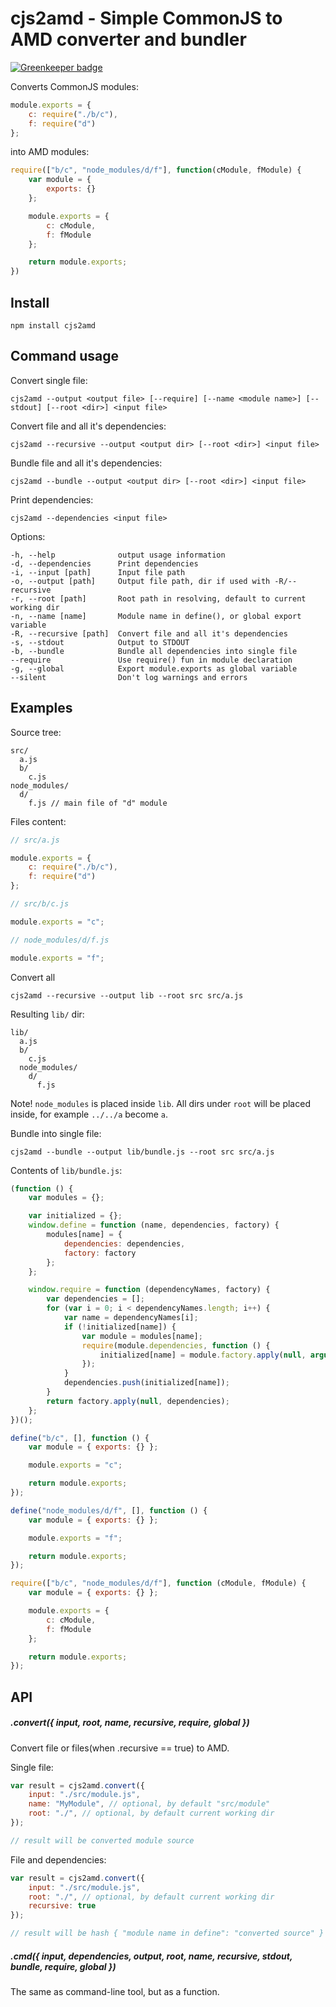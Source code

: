 # cjs2amd - Simple CommonJS to AMD converter and bundler

[![Greenkeeper badge](https://badges.greenkeeper.io/unlight/cjs2amd.svg)](https://greenkeeper.io/)

Converts CommonJS modules:

```js
module.exports = {
	c: require("./b/c"),
	f: require("d")
};
```

into AMD modules:

```js
require(["b/c", "node_modules/d/f"], function(cModule, fModule) {
	var module = {
		exports: {}
	};

	module.exports = {
		c: cModule,
		f: fModule
	};

	return module.exports;
})
```

## Install

```
npm install cjs2amd
```

## Command usage

Convert single file:

```
cjs2amd --output <output file> [--require] [--name <module name>] [--stdout] [--root <dir>] <input file>
```

Convert file and all it's dependencies:

```
cjs2amd --recursive --output <output dir> [--root <dir>] <input file>
```

Bundle file and all it's dependencies:

```
cjs2amd --bundle --output <output dir> [--root <dir>] <input file>
```

Print dependencies:

```
cjs2amd --dependencies <input file>
```

Options:

```
-h, --help              output usage information
-d, --dependencies      Print dependencies
-i, --input [path]      Input file path
-o, --output [path]     Output file path, dir if used with -R/--recursive
-r, --root [path]       Root path in resolving, default to current working dir
-n, --name [name]       Module name in define(), or global export variable
-R, --recursive [path]  Convert file and all it's dependencies
-s, --stdout            Output to STDOUT
-b, --bundle            Bundle all dependencies into single file
--require               Use require() fun in module declaration
-g, --global            Export module.exports as global variable
--silent                Don't log warnings and errors
```

## Examples

Source tree:

```
src/
  a.js
  b/
    c.js
node_modules/
  d/
    f.js // main file of "d" module
```

Files content:

```js
// src/a.js

module.exports = {
	c: require("./b/c"),
	f: require("d")
};
```

```js
// src/b/c.js

module.exports = "c";
```

```js
// node_modules/d/f.js

module.exports = "f";
```

Convert all

```
cjs2amd --recursive --output lib --root src src/a.js

```

Resulting `lib/` dir:

```
lib/
  a.js
  b/
    c.js
  node_modules/
    d/
      f.js
```

Note! `node_modules` is placed inside `lib`. All dirs under `root` will be placed inside, for example `../../a` become `a`.

Bundle into single file:


```
cjs2amd --bundle --output lib/bundle.js --root src src/a.js

```

Contents of `lib/bundle.js`:

```js
(function () {
	var modules = {};

	var initialized = {};
	window.define = function (name, dependencies, factory) {
		modules[name] = {
			dependencies: dependencies,
			factory: factory
		};
	};

	window.require = function (dependencyNames, factory) {
		var dependencies = [];
		for (var i = 0; i < dependencyNames.length; i++) {
			var name = dependencyNames[i];
			if (!initialized[name]) {
				var module = modules[name];
				require(module.dependencies, function () {
					initialized[name] = module.factory.apply(null, arguments);
				});
			}
			dependencies.push(initialized[name]);
		}
		return factory.apply(null, dependencies);
	};
})();

define("b/c", [], function () {
	var module = { exports: {} };

	module.exports = "c";

	return module.exports;
});

define("node_modules/d/f", [], function () {
	var module = { exports: {} };

	module.exports = "f";

	return module.exports;
});

require(["b/c", "node_modules/d/f"], function (cModule, fModule) {
	var module = { exports: {} };

	module.exports = {
		c: cModule,
		f: fModule
	};

	return module.exports;
});
```

## API

##### .convert({ input, root, name, recursive, require, global })

Convert file or files(when .recursive == true) to AMD.

Single file:

```js
var result = cjs2amd.convert({
	input: "./src/module.js",
	name: "MyModule", // optional, by default "src/module"
	root: "./", // optional, by default current working dir
});

// result will be converted module source

```

File and dependencies:

```js
var result = cjs2amd.convert({
	input: "./src/module.js",
	root: "./", // optional, by default current working dir
	recursive: true
});

// result will be hash { "module name in define": "converted source" }

```

##### .cmd({ input, dependencies, output, root, name, recursive, stdout, bundle, require, global })

The same as command-line tool, but as a function.
